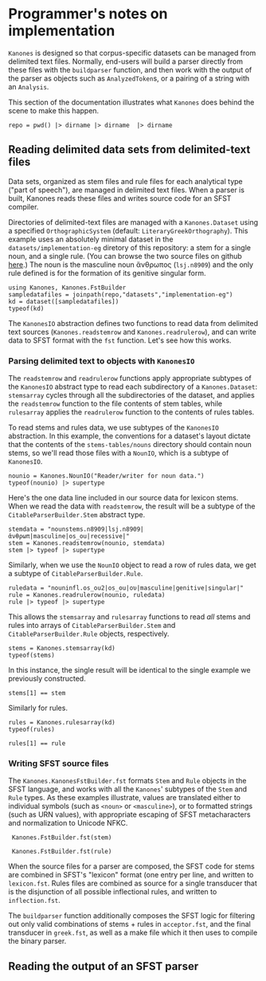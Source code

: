 # Programmer's notes on implementation

`Kanones` is designed so that corpus-specific datasets can be managed from delimited text files.  Normally, end-users will build a parser directly from these files with the `buildparser` function, and then work with the output of the parser as objects such as `AnalyzedToken`s, or a pairing of a string with an `Analysis`.


This section of the documentation illustrates what `Kanones` does behind the scene to make this happen.


```@setup impleg
repo = pwd() |> dirname |> dirname  |> dirname
```



## Reading delimited data sets from delimited-text files

Data sets, organized as stem files and rule files for each analytical type ("part of speech"), are managed in delimited text files.  When a parser is built, Kanones reads these files and writes source code for an SFST compiler.  


Directories of delimited-text files are managed with a `Kanones.Dataset` using a specified `OrthographicSystem` (default: `LiteraryGreekOrthography`).  This example uses an absolutely minimal dataset in the `datasets/implementation-eg` diretory of this repository: a stem for a single noun, and a single rule. 
(You can browse the two source files on github [here](https://github.com/neelsmith/Kanones.jl/tree/dev/datasets/implementation-eg).)  The noun is the masculine noun ἄνθρωπος (`lsj.n8909`) and the only rule defined is for the formation of its genitive singular form.


```@example impleg
using Kanones, Kanones.FstBuilder
sampledatafiles = joinpath(repo,"datasets","implementation-eg")
kd = dataset([sampledatafiles])
typeof(kd)
```


The `KanonesIO` abstraction defines two functions to read data from delimited text sources (`Kanones.readstemrow` and `Kanones.readrulerow`), and can write data to SFST format with the `fst` function.  Let's see how this works.






### Parsing delimited text to objects with `KanonesIO`

The `readstemrow` and `readrulerow` functions apply appropriate subtypes of the `KanonesIO` abstract type to read each subdirectory of a `Kanones.Dataset`:  `stemsarray` cycles through all the subdirectories of the dataset, and applies  the `readstemrow` function to the file contents of stem tables, while `rulesarray`  applies the `readrulerow` function to the contents of rules tables.  

To read stems and rules data, we use subtypes of the `KanonesIO` abstraction.  In this example, the conventions for a dataset's layout dictate that the contents of the `stems-tables/nouns` directory should contain noun stems, so we'll read those files with a `NounIO`, which is a subtype of `KanonesIO`.

```@example impleg
nounio = Kanones.NounIO("Reader/writer for noun data.")
typeof(nounio) |> supertype
```

Here's the one data line included in our source data for lexicon stems.  When we read the data with `readstemrow`, the result will be a subtype of the `CitableParserBuilder.Stem` abstract type.

```@example impleg
stemdata = "nounstems.n8909|lsj.n8909|ἀνθρωπ|masculine|os_ou|recessive|"
stem = Kanones.readstemrow(nounio, stemdata)
stem |> typeof |> supertype
```

Similarly, when we use the `NounIO` object to read a row of rules data, we get a subtype of `CitableParserBuilder.Rule`. 

```@example impleg
ruledata = "nouninfl.os_ou2|os_ou|ου|masculine|genitive|singular|"
rule = Kanones.readrulerow(nounio, ruledata)
rule |> typeof |> supertype
```
This allows the `stemsarray` and `rulesarray` functions to read *all* stems and rules into arrays of `CitableParserBuilder.Stem` and `CitableParserBuilder.Rule` objects, respectively.


```@example impleg
stems = Kanones.stemsarray(kd)
typeof(stems)
```

In this instance, the single result  will be identical to the single example we previously constructed.


```@example impleg
stems[1] == stem
```

Similarly for rules.

```@example impleg
rules = Kanones.rulesarray(kd)
typeof(rules)
```



```@example impleg
rules[1] == rule
```



### Writing SFST source files

The `Kanones.KanonesFstBuilder.fst` formats `Stem` and `Rule` objects in the SFST language, and works with all the `Kanones`' subtypes of the `Stem` and `Rule` types.  As these examples illustrate, values are translated either to individual symbols (such as `<noun>` or `<masculine>`), or to formatted strings (such as URN values), with appropriate escaping of SFST metacharacters and normalization to Unicode NFKC.


```@example impleg
 Kanones.FstBuilder.fst(stem)
```

```@example impleg
 Kanones.FstBuilder.fst(rule)
```

When the source files for a parser are composed, the SFST code for stems are combined in SFST's "lexicon" format (one entry per line, and written to `lexicon.fst`. Rules files are combined as source for a single transducer that is the disjunction of all possible inflectional rules, and written to `inflection.fst`.  


The `buildparser` function additionally composes the SFST logic for filtering out only valid combinations of stems + rules in `acceptor.fst`, and the final transducer in `greek.fst`, as well as a make file which it then uses to compile the binary parser.

## Reading the output of an SFST parser

